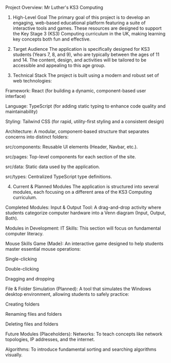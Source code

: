 Project Overview: Mr Luther's KS3 Computing
1. High-Level Goal
The primary goal of this project is to develop an engaging, web-based educational platform featuring a suite of interactive tools and games. These resources are designed to support the Key Stage  3 (KS3) Computing curriculum in the UK, making learning key concepts both fun and effective.

2. Target Audience
The application is specifically designed for KS3 students (Years 7, 8, and 9), who are typically between the ages of 11 and 14. The content, design, and activities will be tailored to be accessible and appealing to this age group.

3. Technical Stack
The project is built using a modern and robust set of web technologies:

Framework: React (for building a dynamic, component-based user interface)

Language: TypeScript (for adding static typing to enhance code quality and maintainability)

Styling: Tailwind CSS (for rapid, utility-first styling and a consistent design)

Architecture: A modular, component-based structure that separates concerns into distinct folders:

src/components: Reusable UI elements (Header, Navbar, etc.).

src/pages: Top-level components for each section of the site.

src/data: Static data used by the application.

src/types: Centralized TypeScript type definitions.

4. Current & Planned Modules
The application is structured into several modules, each focusing on a different area of the KS3 Computing curriculum.

Completed Modules:
Input & Output Tool: A drag-and-drop activity where students categorize computer hardware into a Venn diagram (Input, Output, Both).

Modules in Development:
IT Skills: This section will focus on fundamental computer literacy.

Mouse Skills Game (Made): An interactive game designed to help students master essential mouse operations:

Single-clicking

Double-clicking

Dragging and dropping

File & Folder Simulation (Planned): A tool that simulates the Windows desktop environment, allowing students to safely practice:

Creating folders

Renaming files and folders

Deleting files and folders

Future Modules (Placeholders):
Networks: To teach concepts like network topologies, IP addresses, and the internet.

Algorithms: To introduce fundamental sorting and searching algorithms visually.